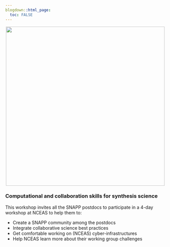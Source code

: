 ```yaml
---
blogdown::html_page:
  toc: FALSE
---
```


<p align="center">
  <img src="/images/snapp-logo.png" width="500">
</p>


### Computational and collaboration skills for synthesis science

This workshop invites all the SNAPP postdocs to participate in a 4-day workshop at NCEAS to help them to:

* Create a SNAPP community among the postdocs
* Integrate collaborative science best practices
* Get comfortable working on (NCEAS) cyber-infrastructures
* Help NCEAS learn more about their working group challenges 


